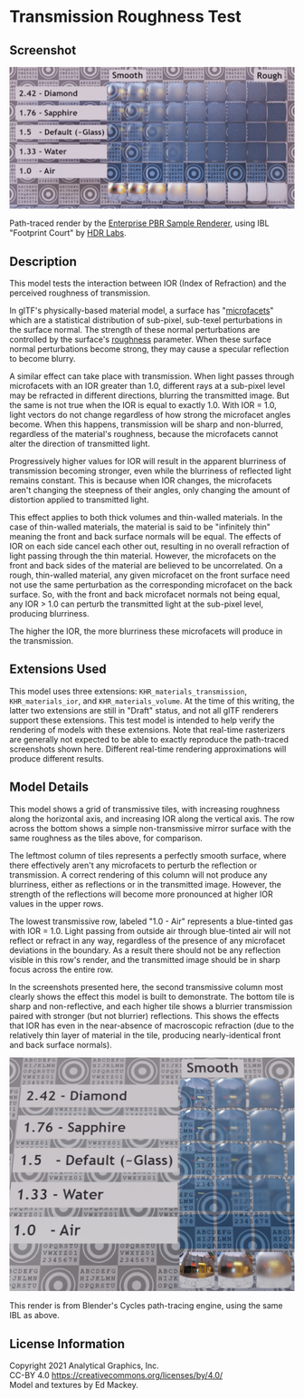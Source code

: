 # Transmission Roughness Test

## Screenshot

![screenshot](screenshot/screenshot-large.png)

Path-traced render by the [Enterprise PBR Sample Renderer](https://github.com/DassaultSystemes-Technology/dspbr-pt), using IBL "Footprint Court" by [HDR Labs](http://www.hdrlabs.com/sibl/archive.html).

## Description

This model tests the interaction between IOR (Index of Refraction) and the perceived roughness of transmission.

In glTF's physically-based material model, a surface has "[microfacets](https://github.com/KhronosGroup/glTF/blob/master/specification/2.0/README.md#microfacet-surfaces)" which are a statistical distribution of sub-pixel, sub-texel perturbations in the surface normal. The strength of these normal perturbations are controlled by the surface's [roughness](https://github.com/KhronosGroup/glTF/blob/master/specification/2.0/README.md#metallic-roughness-material) parameter. When these surface normal perturbations become strong, they may cause a specular reflection to become blurry.

A similar effect can take place with transmission. When light passes through microfacets with an IOR greater than 1.0, different rays at a sub-pixel level may be refracted in different directions, blurring the transmitted image. But the same is not true when the IOR is equal to exactly 1.0. With IOR = 1.0, light vectors do not change regardless of how strong the microfacet angles become. When this happens, transmission will be sharp and non-blurred, regardless of the material's roughness, because the microfacets cannot alter the direction of transmitted light.

Progressively higher values for IOR will result in the apparent blurriness of transmission becoming stronger, even while the blurriness of reflected light remains constant. This is because when IOR changes, the microfacets aren't changing the steepness of their angles, only changing the amount of distortion applied to transmitted light.

This effect applies to both thick volumes and thin-walled materials. In the case of thin-walled materials, the material is said to be "infinitely thin" meaning the front and back surface normals will be equal. The effects of IOR on each side cancel each other out, resulting in no overall refraction of light passing through the thin material. However, the microfacets on the front and back sides of the material are believed to be uncorrelated. On a rough, thin-walled material, any given microfacet on the front surface need not use the same perturbation as the corresponding microfacet on the back surface. So, with the front and back microfacet normals not being equal, any IOR > 1.0 can perturb the transmitted light at the sub-pixel level, producing blurriness.

The higher the IOR, the more blurriness these microfacets will produce in the transmission.

## Extensions Used

This model uses three extensions: `KHR_materials_transmission`, `KHR_materials_ior`, and `KHR_materials_volume`. At the time of this writing, the latter two extensions are still in "Draft" status, and not all glTF renderers support these extensions. This test model is intended to help verify the rendering of models with these extensions. Note that real-time rasterizers are generally not expected to be able to exactly reproduce the path-traced screenshots shown here. Different real-time rendering approximations will produce different results.

## Model Details

This model shows a grid of transmissive tiles, with increasing roughness along the horizontal axis, and increasing IOR along the vertical axis. The row across the bottom shows a simple non-transmissive mirror surface with the same roughness as the tiles above, for comparison.

The leftmost column of tiles represents a perfectly smooth surface, where there effectively aren't any microfacets to perturb the reflection or transmission. A correct rendering of this column will not produce any blurriness, either as reflections or in the transmitted image. However, the strength of the reflections will become more pronounced at higher IOR values in the upper rows.

The lowest transmissive row, labeled "1.0 - Air" represents a blue-tinted gas with IOR = 1.0. Light passing from outside air through blue-tinted air will not reflect or refract in any way, regardless of the presence of any microfacet deviations in the boundary. As a result there should not be any reflection visible in this row's render, and the transmitted image should be in sharp focus across the entire row.

In the screenshots presented here, the second transmissive column most clearly shows the effect this model is built to demonstrate. The bottom tile is sharp and non-reflective, and each higher tile shows a blurrier transmission paired with stronger (but not blurrier) reflections. This shows the effects that IOR has even in the near-absence of macroscopic refraction (due to the relatively thin layer of material in the tile, producing nearly-identical front and back surface normals).

![detail screenshot](screenshot/left-column-detail.jpg)

This render is from Blender's Cycles path-tracing engine, using the same IBL as above.

## License Information

Copyright 2021 Analytical Graphics, Inc.  
CC-BY 4.0 https://creativecommons.org/licenses/by/4.0/  
Model and textures by Ed Mackey.

